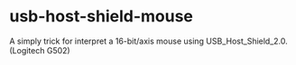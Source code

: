 # usb-host-shield-mouse
A simply trick for interpret a 16-bit/axis mouse using USB_Host_Shield_2.0. (Logitech G502)
